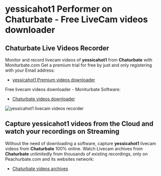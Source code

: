 # yessicahot1 Performer on Chaturbate - Free LiveCam videos downloader

## Chaturbate Live Videos Recorder

Monitor and record livecam videos of **yessicahot1** from **Chaturbate** with Moniturbate.com
Get a premium trial for free by just and only registering with your Email address:
* [yessicahot1 Premium videos downloader](https://moniturbate.com/request-demo-licence-key.html)

Free livecam videos downloader - Moniturbate Software:
* [Chaturbate videos downloader](https://moniturbate.com/moniturbate-download-software.html)

![yessicahot1 livecam videos recorder](https://peachurnet.com/templates/moniturbate-software.png)


## Capture yessicahot1 videos from the Cloud and watch your recordings on Streaming

Without the need of downloading a software, capture **yessicahot1** livecam videos from **Chaturbate** 100% online.
Watch Livecam archives from **Chaturbate** unlimitedly from thousands of existing recordings, only on Peachurbate.com and its websites network:
* [Chaturbate videos archives](https://peachurnet.com/)